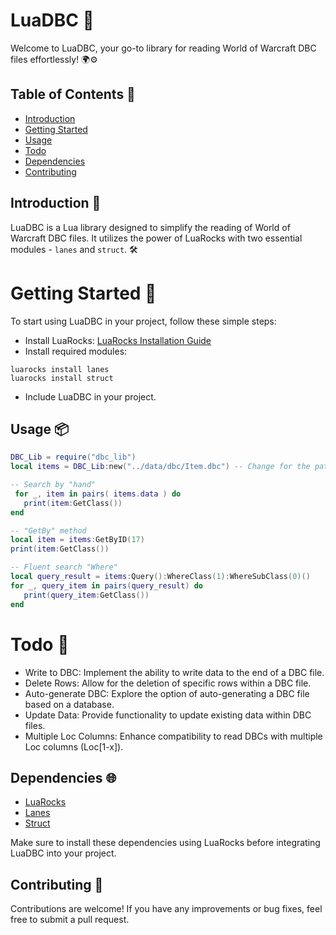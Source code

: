 # LuaDBC 🚀
Welcome to LuaDBC, your go-to library for reading World of Warcraft DBC files effortlessly! 🌍⚙️

## Table of Contents 📑
- [Introduction](https://github.com/vaiocti/lua_dbc_lib/tree/main?tab=readme-ov-file#introduction-)
- [Getting Started](https://github.com/vaiocti/lua_dbc_lib/tree/main?tab=readme-ov-file#getting-started-)
- [Usage](https://github.com/vaiocti/lua_dbc_lib/tree/main?tab=readme-ov-file#usage-)
- [Todo](https://github.com/vaiocti/lua_dbc_lib/tree/main?tab=readme-ov-file#todo-)
- [Dependencies](https://github.com/vaiocti/lua_dbc_lib/tree/main?tab=readme-ov-file#dependencies-)
- [Contributing](https://github.com/vaiocti/lua_dbc_lib/tree/main?tab=readme-ov-file#contributing-)

## Introduction 🌟
LuaDBC is a Lua library designed to simplify the reading of World of Warcraft DBC files. It utilizes the power of LuaRocks with two essential modules - `lanes` and `struct`. 🛠️

# Getting Started 🚀
To start using LuaDBC in your project, follow these simple steps:

- Install LuaRocks: [LuaRocks Installation Guide](https://github.com/luarocks/luarocks/wiki/Download)
- Install required modules:
```
luarocks install lanes
luarocks install struct
```
- Include LuaDBC in your project.

## Usage 📦
```lua
DBC_Lib = require("dbc_lib")
local items = DBC_Lib:new("../data/dbc/Item.dbc") -- Change for the path of our Item.dbc

-- Search by "hand"
 for _, item in pairs( items.data ) do
   print(item:GetClass())
end

-- "GetBy" method
local item = items:GetByID(17)
print(item:GetClass())

-- Fluent search "Where"
local query_result = items:Query():WhereClass(1):WhereSubClass(0)()
for _, query_item in pairs(query_result) do
   print(query_item:GetClass()) 
end
```

# Todo 📝
- Write to DBC: Implement the ability to write data to the end of a DBC file.
- Delete Rows: Allow for the deletion of specific rows within a DBC file.
- Auto-generate DBC: Explore the option of auto-generating a DBC file based on a database.
- Update Data: Provide functionality to update existing data within DBC files.
- Multiple Loc Columns: Enhance compatibility to read DBCs with multiple Loc columns (Loc[1-x]).

## Dependencies 🌐
- [LuaRocks](https://github.com/luarocks/luarocks)
- [Lanes](https://luarocks.org/modules/benoitgermain/lanes)
- [Struct](https://luarocks.org/modules/luarocks/struct)

Make sure to install these dependencies using LuaRocks before integrating LuaDBC into your project.

## Contributing 🤝
Contributions are welcome! If you have any improvements or bug fixes, feel free to submit a pull request.

